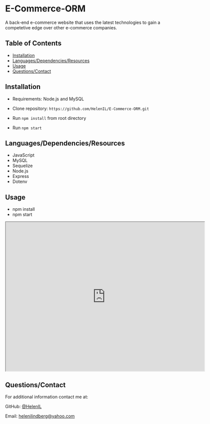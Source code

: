 # E-Commerce-ORM

A back-end e-commerce website that uses the latest technologies to gain a competetive edge over other e-commerce companies.

## Table of Contents

* [Installation](#installation)
* [Languages/Dependencies/Resources](#languages/dependencies/resources)
* [Usage](#usage)
* [Questions/Contact](#questions/contact)

## Installation

- Requirements: Node.js and MySQL

- Clone repository: `https://github.com/HelenIL/E-Commerce-ORM.git`

- Run `npm install` from root directory

- Run `npm start`

## Languages/Dependencies/Resources

* JavaScript
* MySQL
* Sequelize
* Node.js
* Express
* Dotenv

## Usage

* npm install
* npm start

<iframe src="https://drive.google.com/file/d/1Oni0WPMmg3hu2N4cQU_K2PaXy9uMl_Jq/preview" width="640" height="480"></iframe>

## Questions/Contact

For additional information contact me at: 

GitHub: [@HelenIL](https://github.com/HelenIL/)

Email: [helenilindberg@yahoo.com](mailto:helenilindberg@yahoo.com)
